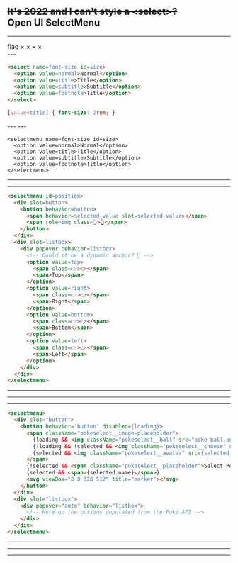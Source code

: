 <!-- .slide: class="title-slide title-slide--top" data-background-color="var(--spearmint)" -->

<h2>
  <del>It's 2022 and I can't style a &lt;select&gt;?</del>
  <br>
  Open UI SelectMenu
</h2>

---
<!-- .slide: data-background-color="var(--white)" -->
<div class="support-grid">
  <span class="browser-logo" data-browser="canary"></span>
  <span class="browser-logo" data-browser="chrome"></span>
  <span class="browser-logo" data-browser="edge"></span>
  <span class="browser-logo" data-browser="safari"></span>
  <span class="browser-logo" data-browser="firefox"></span>
  <span class="browser-version" data-supported>
    <span class="material-symbols-outlined">
      flag
    </span>
  </span>
  <span class="browser-version">&times;</span>
  <span class="browser-version">&times;</span>
  <span class="browser-version">&times;</span>
  <span class="browser-version">&times;</span>
</div>
---
<!-- .slide: data-background-color="var(--blueberry)" -->

<div class="code-stack">
  
```html
<select name=font-size id=size>
  <option value=normal>Normal</option>
  <option value=title>Title</option>
  <option value=subtitle>Subtitle</option>
  <option value=footnote>Title</option>
</select>
```

```css
[value=title] { font-size: 2rem; }
```

</div>
---
<!-- .slide: data-background-iframe="/demos/openui-selectmenu/attempting-select" data-background-color="var(--spearmint)" -->
---
<!-- .slide: data-background-color="var(--citric)" -->

```html[|1,6]
<selectmenu name=font-size id=size>
  <option value=normal>Normal</option>
  <option value=title>Title</option>
  <option value=subtitle>Subtitle</option>
  <option value=footnote>Title</option>
</selectmenu>
```
---
<!-- .slide: data-background-color="var(--selective)" data-background-iframe="/demos/openui-selectmenu/font-size-select" -->
---
<!-- .slide: data-background-color="var(--fuschia)" -->

```html [|2,3,4,8,9]
<selectmenu id=position>
  <div slot=button>
    <button behavior=button>
      <span behavior=selected-value slot=selected-value></span>
      <span role=img class=👆>👆</span>
    </button>
  </div>
  <div slot=listbox>
    <div popover behavior=listbox>
      <!-- Could it be a dynamic anchor? 👀 -->
      <option value=top>
        <span class=👉>👉</span>
        <span>Top</span>
      </option>
      <option value=right>
        <span class=👉>👉</span>
        <span>Right</span>
      </option>
      <option value=bottom>
        <span class=👉>👉</span>
        <span>Bottom</span>
      </option>
      <option value=left>
        <span class=👉>👉</span>
        <span>Left</span>
      </option>
    </div>
  </div>
</selectmenu>
```
---
<!-- .slide: data-background-iframe="/demos/openui-selectmenu/finger-select" data-background-color="var(--blueberry)" -->
---
<!-- .slide: data-background-iframe="/demos/openui-selectmenu/radial-select" data-background-color="var(--off-white)" -->
---
<!-- .slide: data-background-color="var(--citric)" -->

```html [|3,5,6,7,9,10]
<selectmenu>
  <div slot="button">
    <button behavior="button" disabled={loading}>
      <span className="pokeselect__image-placeholder">
        {loading && <img className="pokeselect__ball" src="poke-ball.png" alt="" />}
        {!loading && !selected && <img className="pokeselect__choose" src="question.png" alt="" />} 
        {selected && <img className="pokeselect__avatar" src={selected.avatar} alt=""/>}
      </span>
      {!selected && <span className="pokeselect__placeholder">Select Pokémon</span>} 
      {selected && <span>{selected.name}</span>}
      <svg viewBox="0 0 320 512" title="marker"></svg>
    </button>
  </div>
  <div slot="listbox">
    <div popover="auto" behavior="listbox">
      <!-- Here go the options populated from the Poké API -->
    </div>
  </div>
</selectmenu>
```
---
<!-- .slide: data-background-iframe="/demos/openui-selectmenu/pokeselect" -->
---
<!-- .slide: data-background-iframe="/demos/openui-selectmenu/emoji-picker" -->
---
<!-- End Section